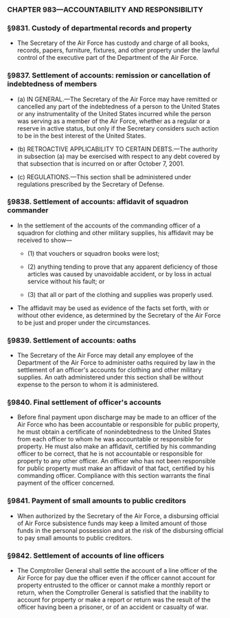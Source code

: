 ### **CHAPTER 983—ACCOUNTABILITY AND RESPONSIBILITY**

### §9831. Custody of departmental records and property
* The Secretary of the Air Force has custody and charge of all books, records, papers, furniture, fixtures, and other property under the lawful control of the executive part of the Department of the Air Force.

### §9837. Settlement of accounts: remission or cancellation of indebtedness of members
* (a) IN GENERAL.—The Secretary of the Air Force may have remitted or cancelled any part of the indebtedness of a person to the United States or any instrumentality of the United States incurred while the person was serving as a member of the Air Force, whether as a regular or a reserve in active status, but only if the Secretary considers such action to be in the best interest of the United States.

* (b) RETROACTIVE APPLICABILITY TO CERTAIN DEBTS.—The authority in subsection (a) may be exercised with respect to any debt covered by that subsection that is incurred on or after October 7, 2001.

* (c) REGULATIONS.—This section shall be administered under regulations prescribed by the Secretary of Defense.

### §9838. Settlement of accounts: affidavit of squadron commander
* In the settlement of the accounts of the commanding officer of a squadron for clothing and other military supplies, his affidavit may be received to show—

  * (1) that vouchers or squadron books were lost;

  * (2) anything tending to prove that any apparent deficiency of those articles was caused by unavoidable accident, or by loss in actual service without his fault; or

  * (3) that all or part of the clothing and supplies was properly used.


* The affidavit may be used as evidence of the facts set forth, with or without other evidence, as determined by the Secretary of the Air Force to be just and proper under the circumstances.

### §9839. Settlement of accounts: oaths
* The Secretary of the Air Force may detail any employee of the Department of the Air Force to administer oaths required by law in the settlement of an officer's accounts for clothing and other military supplies. An oath administered under this section shall be without expense to the person to whom it is administered.

### §9840. Final settlement of officer's accounts
* Before final payment upon discharge may be made to an officer of the Air Force who has been accountable or responsible for public property, he must obtain a certificate of nonindebtedness to the United States from each officer to whom he was accountable or responsible for property. He must also make an affidavit, certified by his commanding officer to be correct, that he is not accountable or responsible for property to any other officer. An officer who has not been responsible for public property must make an affidavit of that fact, certified by his commanding officer. Compliance with this section warrants the final payment of the officer concerned.

### §9841. Payment of small amounts to public creditors
* When authorized by the Secretary of the Air Force, a disbursing official of Air Force subsistence funds may keep a limited amount of those funds in the personal possession and at the risk of the disbursing official to pay small amounts to public creditors.

### §9842. Settlement of accounts of line officers
* The Comptroller General shall settle the account of a line officer of the Air Force for pay due the officer even if the officer cannot account for property entrusted to the officer or cannot make a monthly report or return, when the Comptroller General is satisfied that the inability to account for property or make a report or return was the result of the officer having been a prisoner, or of an accident or casualty of war.